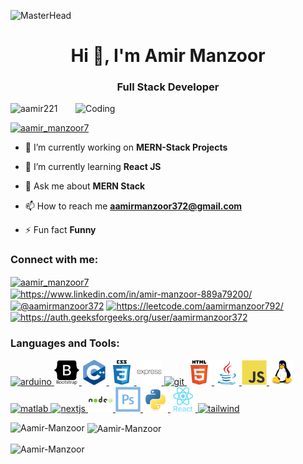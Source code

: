 ![MasterHead](https://miro.medium.com/max/1400/1*yw0TnheAGN-LPneDaTlaxw.gif)
<h1 align="center">Hi 👋, I'm Amir Manzoor</h1>
<h3 align="center">Full Stack Developer</h3>
<img align="right" alt="Coding" width="400" src="https://ibb.co/ystzKhH">


<p align="left"> <img src="https://komarev.com/ghpvc/?username=aamir221&label=Profile%20views&color=0e75b6&style=flat" alt="aamir221" /> </p>

<p align="left"> <a href="https://twitter.com/aamir_manzoor7" target="blank"><img src="https://img.shields.io/twitter/follow/aamir_manzoor7?logo=twitter&style=for-the-badge" alt="aamir_manzoor7" /></a> </p>

- 🔭 I’m currently working on **MERN-Stack Projects**

- 🌱 I’m currently learning **React JS**

- 💬 Ask me about **MERN Stack**

- 📫 How to reach me **aamirmanzoor372@gmail.com**

- ⚡ Fun fact **Funny**

<h3 align="left">Connect with me:</h3>
<p align="left">
<a href="https://twitter.com/aamir_manzoor7" target="blank"><img align="center" src="https://raw.githubusercontent.com/rahuldkjain/github-profile-readme-generator/master/src/images/icons/Social/twitter.svg" alt="aamir_manzoor7" height="30" width="40" /></a>
<a href="https://linkedin.com/in/https://www.linkedin.com/in/amir-manzoor-889a79200/" target="blank"><img align="center" src="https://raw.githubusercontent.com/rahuldkjain/github-profile-readme-generator/master/src/images/icons/Social/linked-in-alt.svg" alt="https://www.linkedin.com/in/amir-manzoor-889a79200/" height="30" width="40" /></a>
<a href="https://www.hackerrank.com/@aamirmanzoor372" target="blank"><img align="center" src="https://raw.githubusercontent.com/rahuldkjain/github-profile-readme-generator/master/src/images/icons/Social/hackerrank.svg" alt="@aamirmanzoor372" height="30" width="40" /></a>
<a href="https://www.leetcode.com/https://leetcode.com/aamirmanzoor792/" target="blank"><img align="center" src="https://raw.githubusercontent.com/rahuldkjain/github-profile-readme-generator/master/src/images/icons/Social/leet-code.svg" alt="https://leetcode.com/aamirmanzoor792/" height="30" width="40" /></a>
<a href="https://auth.geeksforgeeks.org/user/https://auth.geeksforgeeks.org/user/aamirmanzoor372" target="blank"><img align="center" src="https://raw.githubusercontent.com/rahuldkjain/github-profile-readme-generator/master/src/images/icons/Social/geeks-for-geeks.svg" alt="https://auth.geeksforgeeks.org/user/aamirmanzoor372" height="30" width="40" /></a>
</p>

<h3 align="left">Languages and Tools:</h3>
<p align="left"> <a href="https://www.arduino.cc/" target="_blank" rel="noreferrer"> <img src="https://cdn.worldvectorlogo.com/logos/arduino-1.svg" alt="arduino" width="40" height="40"/> </a> <a href="https://getbootstrap.com" target="_blank" rel="noreferrer"> <img src="https://raw.githubusercontent.com/devicons/devicon/master/icons/bootstrap/bootstrap-plain-wordmark.svg" alt="bootstrap" width="40" height="40"/> </a> <a href="https://www.w3schools.com/cpp/" target="_blank" rel="noreferrer"> <img src="https://raw.githubusercontent.com/devicons/devicon/master/icons/cplusplus/cplusplus-original.svg" alt="cplusplus" width="40" height="40"/> </a> <a href="https://www.w3schools.com/css/" target="_blank" rel="noreferrer"> <img src="https://raw.githubusercontent.com/devicons/devicon/master/icons/css3/css3-original-wordmark.svg" alt="css3" width="40" height="40"/> </a> <a href="https://expressjs.com" target="_blank" rel="noreferrer"> <img src="https://raw.githubusercontent.com/devicons/devicon/master/icons/express/express-original-wordmark.svg" alt="express" width="40" height="40"/> </a> <a href="https://git-scm.com/" target="_blank" rel="noreferrer"> <img src="https://www.vectorlogo.zone/logos/git-scm/git-scm-icon.svg" alt="git" width="40" height="40"/> </a> <a href="https://www.w3.org/html/" target="_blank" rel="noreferrer"> <img src="https://raw.githubusercontent.com/devicons/devicon/master/icons/html5/html5-original-wordmark.svg" alt="html5" width="40" height="40"/> </a> <a href="https://www.java.com" target="_blank" rel="noreferrer"> <img src="https://raw.githubusercontent.com/devicons/devicon/master/icons/java/java-original.svg" alt="java" width="40" height="40"/> </a> <a href="https://developer.mozilla.org/en-US/docs/Web/JavaScript" target="_blank" rel="noreferrer"> <img src="https://raw.githubusercontent.com/devicons/devicon/master/icons/javascript/javascript-original.svg" alt="javascript" width="40" height="40"/> </a> <a href="https://www.linux.org/" target="_blank" rel="noreferrer"> <img src="https://raw.githubusercontent.com/devicons/devicon/master/icons/linux/linux-original.svg" alt="linux" width="40" height="40"/> </a> <a href="https://www.mathworks.com/" target="_blank" rel="noreferrer"> <img src="https://upload.wikimedia.org/wikipedia/commons/2/21/Matlab_Logo.png" alt="matlab" width="40" height="40"/> </a> <a href="https://nextjs.org/" target="_blank" rel="noreferrer"> <img src="https://cdn.worldvectorlogo.com/logos/nextjs-2.svg" alt="nextjs" width="40" height="40"/> </a> <a href="https://nodejs.org" target="_blank" rel="noreferrer"> <img src="https://raw.githubusercontent.com/devicons/devicon/master/icons/nodejs/nodejs-original-wordmark.svg" alt="nodejs" width="40" height="40"/> </a> <a href="https://www.photoshop.com/en" target="_blank" rel="noreferrer"> <img src="https://raw.githubusercontent.com/devicons/devicon/master/icons/photoshop/photoshop-line.svg" alt="photoshop" width="40" height="40"/> </a> <a href="https://www.python.org" target="_blank" rel="noreferrer"> <img src="https://raw.githubusercontent.com/devicons/devicon/master/icons/python/python-original.svg" alt="python" width="40" height="40"/> </a> <a href="https://reactjs.org/" target="_blank" rel="noreferrer"> <img src="https://raw.githubusercontent.com/devicons/devicon/master/icons/react/react-original-wordmark.svg" alt="react" width="40" height="40"/> </a> <a href="https://tailwindcss.com/" target="_blank" rel="noreferrer"> <img src="https://www.vectorlogo.zone/logos/tailwindcss/tailwindcss-icon.svg" alt="tailwind" width="40" height="40"/> </a> </p>

<p><img align="left" src="https://github-readme-stats.vercel.app/api/top-langs?username=Aamir-Manzoor&show_icons=true&locale=en&layout=compact" alt="Aamir-Manzoor" /></p>

<p>&nbsp;<img align="center" src="https://github-readme-stats.vercel.app/api?username=Aamir-Manzoor&show_icons=true&locale=en" alt="Aamir-Manzoor" /></p>

<p><img align="center" src="https://github-readme-streak-stats.herokuapp.com/?user=Aamir-Manzoor&" alt="Aamir-Manzoor" /></p>
